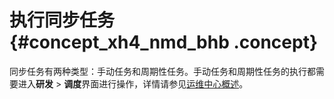 # 执行同步任务 {#concept_xh4_nmd_bhb .concept}

同步任务有两种类型：手动任务和周期性任务。手动任务和周期性任务的执行都需要进入**研发** \> **调度**界面进行操作，详情请参见[运维中心概述](intl.zh-CN/用户指南/运维中心/运维中心概述.md#)。

